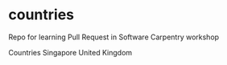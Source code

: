 # countries
Repo for learning Pull Request in Software Carpentry workshop

Countries
Singapore
United Kingdom

